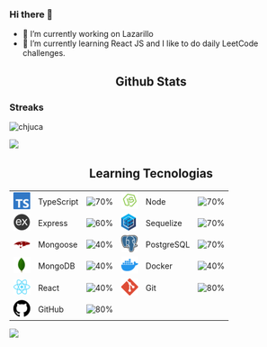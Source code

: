 
<!DOCTYPE html>
<html>
 <head>
 </head>
  <body>
    
### Hi there 👋
	  
<!-- Basic Information -->
<section>

- 🔭 I’m currently working on Lazarillo
- 🌱 I’m currently learning React JS and I like to do daily LeetCode challenges.

</section>
<!-- Basic Information -->


<!-- START NEW SECTION -->
<p align="center">
 <h2 align="center">Github Stats</h2>

### Streaks
![chjuca](https://github-readme-streak-stats.herokuapp.com/?user=chjuca&theme=dark)

<img src="https://raw.githubusercontent.com/andreasbm/readme/master/assets/lines/rainbow.png" width="1000">

	
<!-- START Learning Tecnologias SECTION -->	
<p align="center">
 <h2 align="center">Learning Tecnologias</h2>

|                                                          |                   |                                      |                                                      |                 |                                      |
| -------------------------------------------------------- | ----------------- | ------------------------------------ | ---------------------------------------------------- | --------------- | ------------------------------------ |
| ![typescript](./img/technologies/typescript.png)               | TypeScript        | ![70%](https://progress-bar.dev/70/) | ![node](./img/technologies/node.png)                       | Node            | ![70%](https://progress-bar.dev/70/) |
| ![express](./img/technologies/express.png)                     | Express           | ![60%](https://progress-bar.dev/60/) | ![sequelize](./img/technologies/sequelize.png)             | Sequelize       | ![70%](https://progress-bar.dev/70/) |
| ![mongoose](./img/technologies/mongoose.png)                   | Mongoose          | ![40%](https://progress-bar.dev/40/) | ![postgresql](./img/technologies/postgresql.png)           | PostgreSQL      | ![70%](https://progress-bar.dev/70/) |
| ![mongodb](./img/technologies/mongodb.png)                     | MongoDB           | ![40%](https://progress-bar.dev/40/) | ![docker](./img/technologies/docker.png)                   | Docker          | ![40%](https://progress-bar.dev/40/)|
| ![react](./img/technologies/react.png)                         | React             | ![40%](https://progress-bar.dev/40/) | ![git](./img/technologies/git.png)                         | Git             | ![80%](https://progress-bar.dev/80/)| 
| ![github](./img/technologies/github.png)                       | GitHub            | ![80%](https://progress-bar.dev/80/) |

<img src="https://raw.githubusercontent.com/andreasbm/readme/master/assets/lines/rainbow.png" width="1000">
	
<!-- END Learning Tecnologias SECTION -->

</body>
</html>
